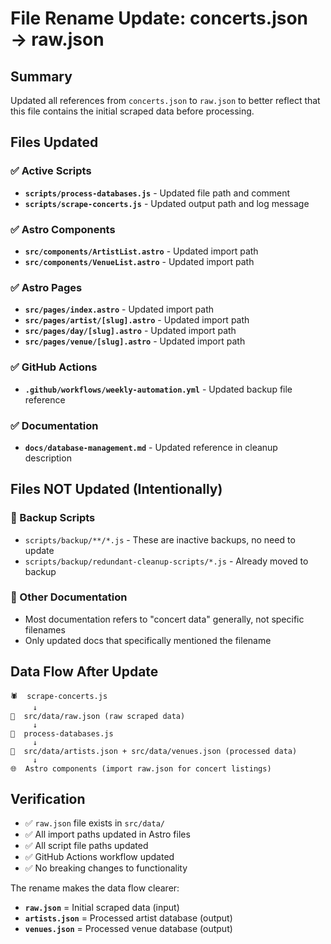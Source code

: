 # File Rename Update: concerts.json → raw.json

## Summary

Updated all references from `concerts.json` to `raw.json` to better reflect that this file contains the initial scraped data before processing.

## Files Updated

### ✅ Active Scripts

- **`scripts/process-databases.js`** - Updated file path and comment
- **`scripts/scrape-concerts.js`** - Updated output path and log message

### ✅ Astro Components

- **`src/components/ArtistList.astro`** - Updated import path
- **`src/components/VenueList.astro`** - Updated import path

### ✅ Astro Pages

- **`src/pages/index.astro`** - Updated import path
- **`src/pages/artist/[slug].astro`** - Updated import path
- **`src/pages/day/[slug].astro`** - Updated import path
- **`src/pages/venue/[slug].astro`** - Updated import path

### ✅ GitHub Actions

- **`.github/workflows/weekly-automation.yml`** - Updated backup file reference

### ✅ Documentation

- **`docs/database-management.md`** - Updated reference in cleanup description

## Files NOT Updated (Intentionally)

### 📁 Backup Scripts

- `scripts/backup/**/*.js` - These are inactive backups, no need to update
- `scripts/backup/redundant-cleanup-scripts/*.js` - Already moved to backup

### 📄 Other Documentation

- Most documentation refers to "concert data" generally, not specific filenames
- Only updated docs that specifically mentioned the filename

## Data Flow After Update

```
🕷️  scrape-concerts.js
     ↓
📄  src/data/raw.json (raw scraped data)
     ↓
🔄  process-databases.js
     ↓
📄  src/data/artists.json + src/data/venues.json (processed data)
     ↓
🌐  Astro components (import raw.json for concert listings)
```

## Verification

- ✅ `raw.json` file exists in `src/data/`
- ✅ All import paths updated in Astro files
- ✅ All script file paths updated
- ✅ GitHub Actions workflow updated
- ✅ No breaking changes to functionality

The rename makes the data flow clearer:

- **`raw.json`** = Initial scraped data (input)
- **`artists.json`** = Processed artist database (output)
- **`venues.json`** = Processed venue database (output)
